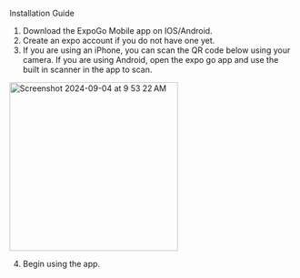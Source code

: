 Installation Guide
1. Download the ExpoGo Mobile app on IOS/Android.
2. Create an expo account if you do not have one yet.
3. If you are using an iPhone, you can scan the QR code below using your camera. If
you are using Android, open the expo go app and use the built in scanner in the app to scan.
<img width="296" alt="Screenshot 2024-09-04 at 9 53 22 AM" src="https://github.com/user-attachments/assets/4f628f44-2e3a-48e7-b7dc-a31bf1ee8d78">

4. Begin using the app.
